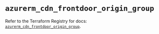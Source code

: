 # `azurerm_cdn_frontdoor_origin_group`

Refer to the Terraform Registry for docs: [`azurerm_cdn_frontdoor_origin_group`](https://registry.terraform.io/providers/hashicorp/azurerm/3.97.1/docs/resources/cdn_frontdoor_origin_group).
